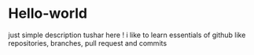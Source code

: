 # Hello-world
just simple description
tushar here !
i like to learn essentials of github like repositories, branches, pull request and commits

